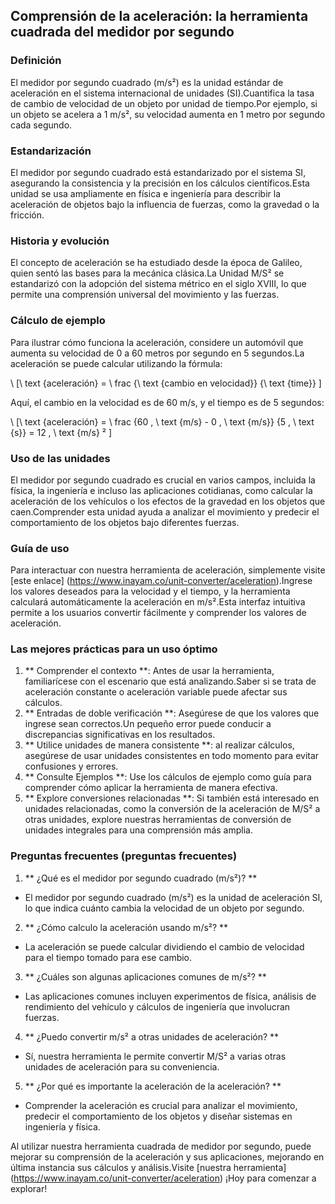 ## Comprensión de la aceleración: la herramienta cuadrada del medidor por segundo

### Definición
El medidor por segundo cuadrado (m/s²) es la unidad estándar de aceleración en el sistema internacional de unidades (SI).Cuantifica la tasa de cambio de velocidad de un objeto por unidad de tiempo.Por ejemplo, si un objeto se acelera a 1 m/s², su velocidad aumenta en 1 metro por segundo cada segundo.

### Estandarización
El medidor por segundo cuadrado está estandarizado por el sistema SI, asegurando la consistencia y la precisión en los cálculos científicos.Esta unidad se usa ampliamente en física e ingeniería para describir la aceleración de objetos bajo la influencia de fuerzas, como la gravedad o la fricción.

### Historia y evolución
El concepto de aceleración se ha estudiado desde la época de Galileo, quien sentó las bases para la mecánica clásica.La Unidad M/S² se estandarizó con la adopción del sistema métrico en el siglo XVIII, lo que permite una comprensión universal del movimiento y las fuerzas.

### Cálculo de ejemplo
Para ilustrar cómo funciona la aceleración, considere un automóvil que aumenta su velocidad de 0 a 60 metros por segundo en 5 segundos.La aceleración se puede calcular utilizando la fórmula:

\ [\ text {aceleración} = \ frac {\ text {cambio en velocidad}} {\ text {time}} \]

Aquí, el cambio en la velocidad es de 60 m/s, y el tiempo es de 5 segundos:

\ [\ text {aceleración} = \ frac {60 \, \ text {m/s} - 0 \, \ text {m/s}} {5 \, \ text {s}} = 12 \, \ text {m/s} ² \]

### Uso de las unidades
El medidor por segundo cuadrado es crucial en varios campos, incluida la física, la ingeniería e incluso las aplicaciones cotidianas, como calcular la aceleración de los vehículos o los efectos de la gravedad en los objetos que caen.Comprender esta unidad ayuda a analizar el movimiento y predecir el comportamiento de los objetos bajo diferentes fuerzas.

### Guía de uso
Para interactuar con nuestra herramienta de aceleración, simplemente visite [este enlace] (https://www.inayam.co/unit-converter/aceleration).Ingrese los valores deseados para la velocidad y el tiempo, y la herramienta calculará automáticamente la aceleración en m/s².Esta interfaz intuitiva permite a los usuarios convertir fácilmente y comprender los valores de aceleración.

### Las mejores prácticas para un uso óptimo
1. ** Comprender el contexto **: Antes de usar la herramienta, familiarícese con el escenario que está analizando.Saber si se trata de aceleración constante o aceleración variable puede afectar sus cálculos.
2. ** Entradas de doble verificación **: Asegúrese de que los valores que ingrese sean correctos.Un pequeño error puede conducir a discrepancias significativas en los resultados.
3. ** Utilice unidades de manera consistente **: al realizar cálculos, asegúrese de usar unidades consistentes en todo momento para evitar confusiones y errores.
4. ** Consulte Ejemplos **: Use los cálculos de ejemplo como guía para comprender cómo aplicar la herramienta de manera efectiva.
5. ** Explore conversiones relacionadas **: Si también está interesado en unidades relacionadas, como la conversión de la aceleración de M/S² a otras unidades, explore nuestras herramientas de conversión de unidades integrales para una comprensión más amplia.

### Preguntas frecuentes (preguntas frecuentes)

1. ** ¿Qué es el medidor por segundo cuadrado (m/s²)? **
- El medidor por segundo cuadrado (m/s²) es la unidad de aceleración SI, lo que indica cuánto cambia la velocidad de un objeto por segundo.

2. ** ¿Cómo calculo la aceleración usando m/s²? **
- La aceleración se puede calcular dividiendo el cambio de velocidad para el tiempo tomado para ese cambio.

3. ** ¿Cuáles son algunas aplicaciones comunes de m/s²? **
- Las aplicaciones comunes incluyen experimentos de física, análisis de rendimiento del vehículo y cálculos de ingeniería que involucran fuerzas.

4. ** ¿Puedo convertir m/s² a otras unidades de aceleración? **
- Sí, nuestra herramienta le permite convertir M/S² a varias otras unidades de aceleración para su conveniencia.

5. ** ¿Por qué es importante la aceleración de la aceleración? **
- Comprender la aceleración es crucial para analizar el movimiento, predecir el comportamiento de los objetos y diseñar sistemas en ingeniería y física.

Al utilizar nuestra herramienta cuadrada de medidor por segundo, puede mejorar su comprensión de la aceleración y sus aplicaciones, mejorando en última instancia sus cálculos y análisis.Visite [nuestra herramienta] (https://www.inayam.co/unit-converter/aceleration) ¡Hoy para comenzar a explorar!